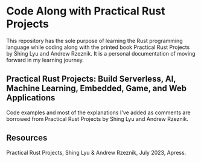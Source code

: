 # Code Along with Practical Rust Projects

This repository has the sole purpose of learning the Rust programming language while coding along with the printed book Practical Rust Projects by Shing Lyu and Andrew Rzeznik. It is a personal documentation of moving forward in my learning journey.

## Practical Rust Projects: Build Serverless, AI, Machine Learning, Embedded, Game, and Web Applications

Code examples and most of the explanations I've added as comments are borrowed from Practical Rust Projects by Shing Lyu and Andrew Rzeznik. 

## Resources

Practical Rust Projects, Shing Lyu & Andrew Rzeznik, July 2023, Apress.